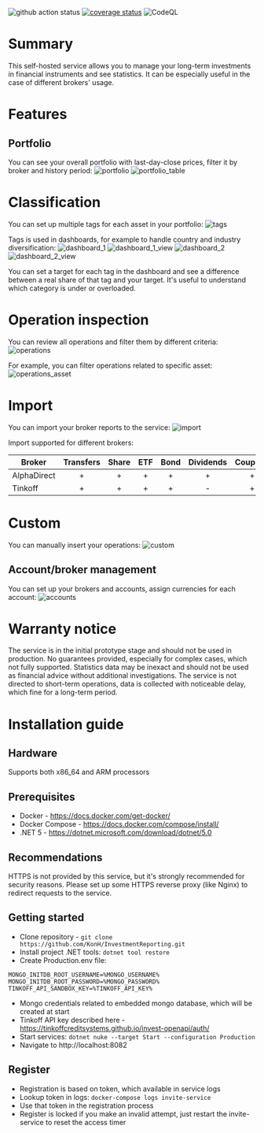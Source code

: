 ![github action status](https://github.com/KonH/InvestmentReporting/actions/workflows/build.yml/badge.svg?branch=master)
[![coverage status](https://coveralls.io/repos/github/KonH/InvestmentReporting/badge.svg?branch=master)](https://coveralls.io/github/KonH/InvestmentReporting?branch=master)
![CodeQL](https://github.com/KonH/InvestmentReporting/actions/workflows/codeql-analysis.yml/badge.svg?branch=master)

# Summary

This self-hosted service allows you to manage your long-term investments in financial instruments and see statistics. It can be especially useful in the case of different brokers' usage.

# Features

## Portfolio

You can see your overall portfolio with last-day-close prices, filter it by broker and history period:
![portfolio](Docs/Screenshots/portfolio.png)
![portfolio_table](Docs/Screenshots/portfolio_table.png)

# Classification

You can set up multiple tags for each asset in your portfolio:
![tags](Docs/Screenshots/tags.png)

Tags is used in dashboards, for example to handle country and industry diversification:
![dashboard_1](Docs/Screenshots/dashboard_1.png)
![dashboard_1_view](Docs/Screenshots/dashboard_1_view.png)
![dashboard_2](Docs/Screenshots/dashboard_2.png)
![dashboard_2_view](Docs/Screenshots/dashboard_2_view.png)

You can set a target for each tag in the dashboard and see a difference between a real share of that tag and your target.
It's useful to understand which category is under or overloaded.

# Operation inspection

You can review all operations and filter them by different criteria:
![operations](Docs/Screenshots/operations.png)

For example, you can filter operations related to specific asset:
![operations_asset](Docs/Screenshots/operations_asset.png)

# Import

You can import your broker reports to the service:
![import](Docs/Screenshots/import.png)

Import supported for different brokers:

| Broker      | Transfers | Share | ETF | Bond | Dividends | Coupons |
|-------------|:---------:|:-----:|:---:|:----:|:---------:|:-------:|
| AlphaDirect | +         | +     | +   | +    | +         | +       |
| Tinkoff     | +         | +     | +   | +    | -         | +       |

# Custom

You can manually insert your operations:
![custom](Docs/Screenshots/custom.png)

## Account/broker management

You can set up your brokers and accounts, assign currencies for each account:
![accounts](Docs/Screenshots/accounts.png)

# Warranty notice

The service is in the initial prototype stage and should not be used in production.
No guarantees provided, especially for complex cases, which not fully supported.
Statistics data may be inexact and should not be used as financial advice without additional investigations.
The service is not directed to short-term operations, data is collected with noticeable delay, which fine for a long-term period.

# Installation guide

## Hardware

Supports both x86_64 and ARM processors

## Prerequisites

- Docker - https://docs.docker.com/get-docker/
- Docker Compose - https://docs.docker.com/compose/install/
- .NET 5 - https://dotnet.microsoft.com/download/dotnet/5.0

## Recommendations

HTTPS is not provided by this service, but it's strongly recommended for security reasons. Please set up some HTTPS reverse proxy (like Nginx) to redirect requests to the service.

## Getting started

- Clone repository - `git clone https://github.com/KonH/InvestmentReporting.git`
- Install project .NET tools: `dotnet tool restore`
- Create Production.env file:
```
MONGO_INITDB_ROOT_USERNAME=%MONGO_USERNAME%
MONGO_INITDB_ROOT_PASSWORD=%MONGO_PASSWORD%
TINKOFF_API_SANDBOX_KEY=%TINKOFF_API_KEY%
```
- Mongo credentials related to embedded mongo database, which will be created at start
- Tinkoff API key described here - https://tinkoffcreditsystems.github.io/invest-openapi/auth/
- Start services: `dotnet nuke --target Start --configuration Production`
- Navigate to http://localhost:8082

## Register

- Registration is based on token, which available in service logs
- Lookup token in logs: `docker-compose logs invite-service`
- Use that token in the registration process
- Register is locked if you make an invalid attempt, just restart the invite-service to reset the access timer
